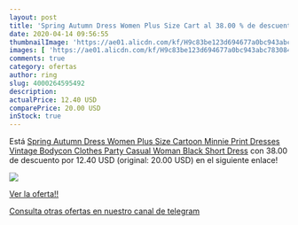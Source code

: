 ```yaml
---
layout: post
title: 'Spring Autumn Dress Women Plus Size Cart al 38.00 % de descuento'
date: 2020-04-14 09:56:55
thumbnailImage: 'https://ae01.alicdn.com/kf/H9c83be123d694677a0bc943abc783084L/Spring-Autumn-Dress-Women-Plus-Size-Cartoon-Minnie-Print-Dresses-Vintage-Bodycon-Clothes-Party-Casual-Woman.jpg_350x350._SL200_.jpg'
images: [ 'https://ae01.alicdn.com/kf/H9c83be123d694677a0bc943abc783084L/Spring-Autumn-Dress-Women-Plus-Size-Cartoon-Minnie-Print-Dresses-Vintage-Bodycon-Clothes-Party-Casual-Woman.jpg_350x350._SL200_.jpg' ]
comments: true
category: ofertas
author: ring
slug: 4000264595492
description:
actualPrice: 12.40 USD
comparePrice: 20.00 USD
inStock: true
---
```


Está [Spring Autumn Dress Women Plus Size Cartoon Minnie Print Dresses Vintage Bodycon Clothes Party Casual Woman Black Short Dress](https://www.amazon.com/dp/4000264595492/?tag=redken08-20) con 38.00 de descuento por 12.40 USD (original: 20.00 USD) en el siguiente enlace!

[![](https://ae01.alicdn.com/kf/H9c83be123d694677a0bc943abc783084L/Spring-Autumn-Dress-Women-Plus-Size-Cartoon-Minnie-Print-Dresses-Vintage-Bodycon-Clothes-Party-Casual-Woman.jpg_350x350._SL200_.jpg)](https://www.amazon.com/dp/4000264595492/?tag=redken08-20)

[Ver la oferta!!](https://www.amazon.com/dp/4000264595492/?tag=redken08-20)

[Consulta otras ofertas en nuestro canal de telegram](https://t.me/s/ofertas25)
